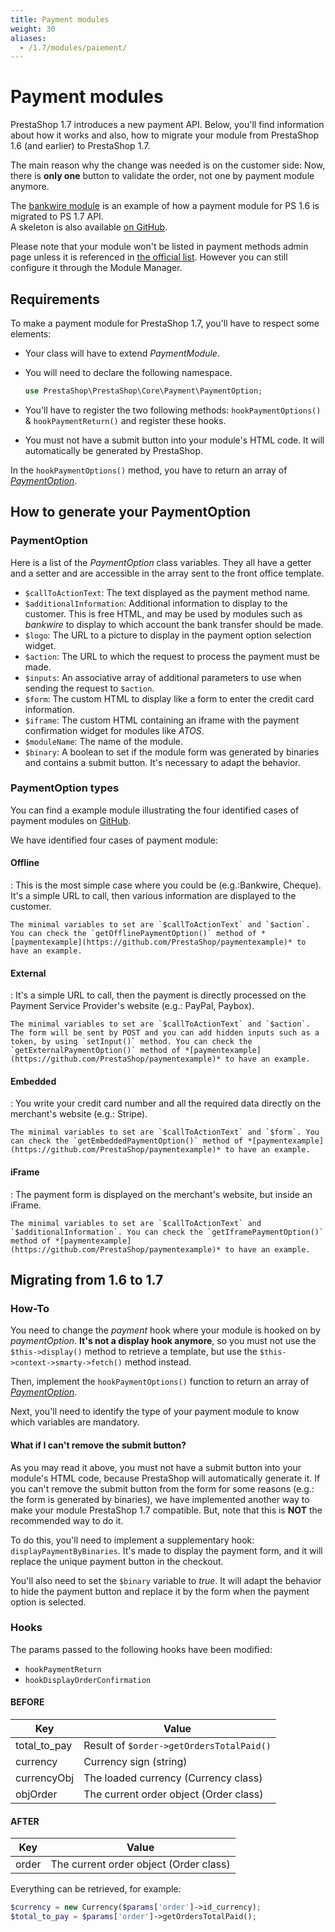 ```yaml
---
title: Payment modules
weight: 30
aliases:
  - /1.7/modules/paiement/
---
```


Payment modules
===============

PrestaShop 1.7 introduces a new payment API. Below, you'll find information about how it works and also, how to migrate your module from PrestaShop 1.6 (and earlier) to PrestaShop 1.7.

The main reason why the change was needed is on the customer side: Now, there is **only one** button to validate the order, not one by payment module anymore.

The [bankwire module](https://github.com/PrestaShop/bankwire/pull/18) is an example of how a payment module for PS 1.6 is migrated to PS 1.7 API.<br/>
A skeleton is also available [on GitHub](https://github.com/PrestaShop/paymentexample). 

Please note that your module won't be listed in payment methods admin page unless it is referenced in [the official list](http://api.prestashop.com/xml/tab_modules_list_17.xml). However you can still configure it through the Module Manager.


Requirements
------------

To make a payment module for PrestaShop 1.7, you'll have to respect some elements:

-   Your class will have to extend *PaymentModule*.
-   You will need to declare the following namespace.

    ```php
    use PrestaShop\PrestaShop\Core\Payment\PaymentOption;
    ```

-   You'll have to register the two following methods: `hookPaymentOptions()` & `hookPaymentReturn()` and register these hooks.
-   You must not have a submit button into your module's HTML code. It will automatically be generated by PrestaShop.

In the `hookPaymentOptions()` method, you have to return an array of *[PaymentOption](https://github.com/PrestaShop/PrestaShop/blob/develop/src/Core/Payment/PaymentOption.php)*.

How to generate your PaymentOption
----------------------------------

### PaymentOption

Here is a list of the *PaymentOption* class variables. They all have a getter and a setter and are accessible in the array sent to the front office template.

-   `$callToActionText`: The text displayed as the payment method name.
-   `$additionalInformation`: Additional information to display to the customer. This is free HTML, and may be used by modules such as *bankwire* to display to which account the bank transfer should be made.
-   `$logo`: The URL to a picture to display in the payment option selection widget.
-   `$action`: The URL to which the request to process the payment must be made.
-   `$inputs`: An associative array of additional parameters to use when sending the request to `$action`.
-   `$form`: The custom HTML to display like a form to enter the credit card information.
-   `$iframe`: The custom HTML containing an iframe with the payment confirmation widget for modules like *ATOS*.
-   `$moduleName`: The name of the module.
-   `$binary`: A boolean to set if the module form was generated by binaries and contains a submit button. It's necessary to adapt the behavior.

### PaymentOption types

You can find a example module illustrating the four identified cases of payment modules on [GitHub](https://github.com/PrestaShop/paymentexample).

We have identified four cases of payment module:

#### Offline

:   This is the most simple case where you could be (e.g.:Bankwire, Cheque).
    It's a simple URL to call, then various information are displayed to the customer.

    The minimal variables to set are `$callToActionText` and `$action`. You can check the `getOfflinePaymentOption()` method of *[paymentexample](https://github.com/PrestaShop/paymentexample)* to have an example.

#### External

:   It's a simple URL to call, then the payment is directly processed on the Payment Service Provider's website (e.g.: PayPal, Paybox).

    The minimal variables to set are `$callToActionText` and `$action`. The form will be sent by POST and you can add hidden inputs such as a token, by using `setInput()` method. You can check the `getExternalPaymentOption()` method of *[paymentexample](https://github.com/PrestaShop/paymentexample)* to have an example.

#### Embedded

:   You write your credit card number and all the required data directly on the merchant's website (e.g.: Stripe).

    The minimal variables to set are `$callToActionText` and `$form`. You can check the `getEmbeddedPaymentOption()` method of *[paymentexample](https://github.com/PrestaShop/paymentexample)* to have an example.

#### iFrame

:   The payment form is displayed on the merchant's website, but inside an iFrame.

    The minimal variables to set are `$callToActionText` and `$additionalInformation`. You can check the `getIframePaymentOption()` method of *[paymentexample](https://github.com/PrestaShop/paymentexample)* to have an example.

Migrating from 1.6 to 1.7
-------------------------

### How-To

You need to change the *payment* hook where your module is hooked on by *paymentOption*. **It's not a display hook anymore**, so you must not use the `$this->display()` method to retrieve a template, but use the `$this->context->smarty->fetch()` method instead.

Then, implement the `hookPaymentOptions()` function to return an array of *[PaymentOption](https://github.com/PrestaShop/PrestaShop/blob/develop/src/Core/Payment/PaymentOption.php)*.

Next, you'll need to identify the type of your payment module to know which variables are mandatory.

#### What if I can't remove the submit button?

As you may read it above, you must not have a submit button into your module's HTML code, because PrestaShop will automatically generate it. If you can't remove the submit button from the form for some reasons (e.g.: the form is generated by binaries), we have implemented another way to make your module PrestaShop 1.7 compatible. But, note that this is
**NOT** the recommended way to do it.

To do this, you'll need to implement a supplementary hook: `displayPaymentByBinaries`. It's made to display the payment form, and
it will replace the unique payment button in the checkout.

You'll also need to set the `$binary` variable to *true*. It will adapt the behavior to hide the payment button and replace it by the form when the payment option is selected.

### Hooks

The params passed to the following hooks have been modified:

-   `hookPaymentReturn`
-   `hookDisplayOrderConfirmation`

#### BEFORE

  Key             |Value
  --------------- |-------------------------------------------
  total_to_pay    | Result of `$order->getOrdersTotalPaid()`
  currency        | Currency sign (string)
  currencyObj     | The loaded currency (Currency class)
  objOrder        | The current order object (Order class)

#### AFTER

  Key           | Value
  ------------- |------------------------------------------
  order         | The current order object (Order class)

Everything can be retrieved, for example:

```php
$currency = new Currency($params['order']->id_currency);
$total_to_pay = $params['order']->getOrdersTotalPaid();
```

